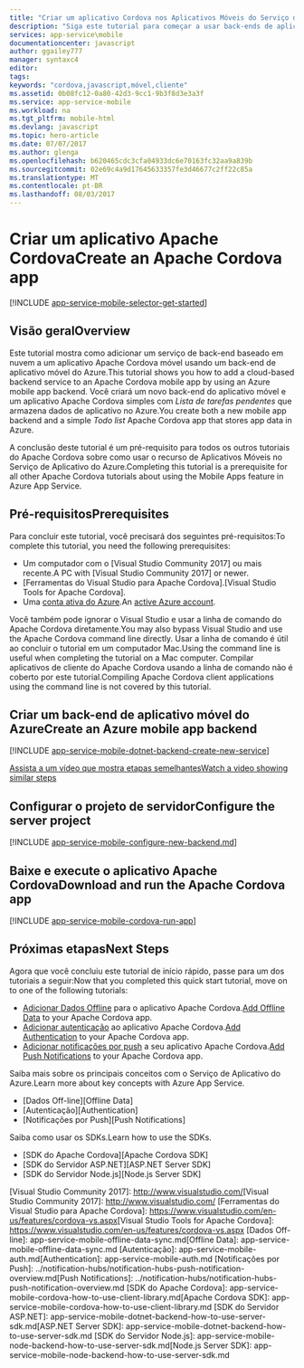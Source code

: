 ```yaml
---
title: "Criar um aplicativo Cordova nos Aplicativos Móveis do Serviço de Aplicativo do Azure | Microsoft Docs"
description: "Siga este tutorial para começar a usar back-ends de aplicativos móveis do Azure para desenvolvimento do Apache Cordova"
services: app-service\mobile
documentationcenter: javascript
author: ggailey777
manager: syntaxc4
editor: 
tags: 
keywords: "cordova,javascript,móvel,cliente"
ms.assetid: 0b08fc12-0a80-42d3-9cc1-9b3f8d3e3a3f
ms.service: app-service-mobile
ms.workload: na
ms.tgt_pltfrm: mobile-html
ms.devlang: javascript
ms.topic: hero-article
ms.date: 07/07/2017
ms.author: glenga
ms.openlocfilehash: b620465cdc3cfa04933dc6e70163fc32aa9a839b
ms.sourcegitcommit: 02e69c4a9d17645633357fe3d46677c2ff22c85a
ms.translationtype: MT
ms.contentlocale: pt-BR
ms.lasthandoff: 08/03/2017
---
```

# <a name="create-an-apache-cordova-app"></a><span data-ttu-id="d4576-104">Criar um aplicativo Apache Cordova</span><span class="sxs-lookup"><span data-stu-id="d4576-104">Create an Apache Cordova app</span></span>
[!INCLUDE [app-service-mobile-selector-get-started](../../includes/app-service-mobile-selector-get-started.md)]

## <a name="overview"></a><span data-ttu-id="d4576-105">Visão geral</span><span class="sxs-lookup"><span data-stu-id="d4576-105">Overview</span></span>
<span data-ttu-id="d4576-106">Este tutorial mostra como adicionar um serviço de back-end baseado em nuvem a um aplicativo Apache Cordova móvel usando um back-end de aplicativo móvel do Azure.</span><span class="sxs-lookup"><span data-stu-id="d4576-106">This tutorial shows you how to add a cloud-based backend service to an Apache Cordova mobile app by using an Azure mobile app backend.</span></span>  <span data-ttu-id="d4576-107">Você criará um novo back-end do aplicativo móvel e um aplicativo Apache Cordova simples com *Lista de tarefas pendentes* que armazena dados de aplicativo no Azure.</span><span class="sxs-lookup"><span data-stu-id="d4576-107">You create both a new mobile app backend and a simple *Todo list* Apache Cordova app that stores app data in Azure.</span></span>

<span data-ttu-id="d4576-108">A conclusão deste tutorial é um pré-requisito para todos os outros tutoriais do Apache Cordova sobre como usar o recurso de Aplicativos Móveis no Serviço de Aplicativo do Azure.</span><span class="sxs-lookup"><span data-stu-id="d4576-108">Completing this tutorial is a prerequisite for all other Apache Cordova tutorials about using the Mobile Apps feature in Azure App Service.</span></span>

## <a name="prerequisites"></a><span data-ttu-id="d4576-109">Pré-requisitos</span><span class="sxs-lookup"><span data-stu-id="d4576-109">Prerequisites</span></span>
<span data-ttu-id="d4576-110">Para concluir este tutorial, você precisará dos seguintes pré-requisitos:</span><span class="sxs-lookup"><span data-stu-id="d4576-110">To complete this tutorial, you need the following prerequisites:</span></span>

* <span data-ttu-id="d4576-111">Um computador com o [Visual Studio Community 2017] ou mais recente.</span><span class="sxs-lookup"><span data-stu-id="d4576-111">A PC with [Visual Studio Community 2017] or newer.</span></span>
* <span data-ttu-id="d4576-112">[Ferramentas do Visual Studio para Apache Cordova].</span><span class="sxs-lookup"><span data-stu-id="d4576-112">[Visual Studio Tools for Apache Cordova].</span></span>
* <span data-ttu-id="d4576-113">Uma [conta ativa do Azure](https://azure.microsoft.com/pricing/free-trial/).</span><span class="sxs-lookup"><span data-stu-id="d4576-113">An [active Azure account](https://azure.microsoft.com/pricing/free-trial/).</span></span>

<span data-ttu-id="d4576-114">Você também pode ignorar o Visual Studio e usar a linha de comando do Apache Cordova diretamente.</span><span class="sxs-lookup"><span data-stu-id="d4576-114">You may also bypass Visual Studio and use the Apache Cordova command line directly.</span></span>  <span data-ttu-id="d4576-115">Usar a linha de comando é útil ao concluir o tutorial em um computador Mac.</span><span class="sxs-lookup"><span data-stu-id="d4576-115">Using the command line is useful when completing the tutorial on a Mac computer.</span></span>  <span data-ttu-id="d4576-116">Compilar aplicativos de cliente do Apache Cordova usando a linha de comando não é coberto por este tutorial.</span><span class="sxs-lookup"><span data-stu-id="d4576-116">Compiling Apache Cordova client applications using the command line is not covered by this tutorial.</span></span>

## <a name="create-an-azure-mobile-app-backend"></a><span data-ttu-id="d4576-117">Criar um back-end de aplicativo móvel do Azure</span><span class="sxs-lookup"><span data-stu-id="d4576-117">Create an Azure mobile app backend</span></span>
[!INCLUDE [app-service-mobile-dotnet-backend-create-new-service](../../includes/app-service-mobile-dotnet-backend-create-new-service.md)]

[<span data-ttu-id="d4576-118">Assista a um vídeo que mostra etapas semelhantes</span><span class="sxs-lookup"><span data-stu-id="d4576-118">Watch a video showing similar steps</span></span>](https://channel9.msdn.com/series/Azure-connected-services-with-Cordova/Azure-connected-services-task-1-Create-an-Azure-Mobile-App)

## <a name="configure-the-server-project"></a><span data-ttu-id="d4576-119">Configurar o projeto de servidor</span><span class="sxs-lookup"><span data-stu-id="d4576-119">Configure the server project</span></span>
[!INCLUDE [app-service-mobile-configure-new-backend.md](../../includes/app-service-mobile-configure-new-backend.md)]

## <a name="download-and-run-the-apache-cordova-app"></a><span data-ttu-id="d4576-120">Baixe e execute o aplicativo Apache Cordova</span><span class="sxs-lookup"><span data-stu-id="d4576-120">Download and run the Apache Cordova app</span></span>
[!INCLUDE [app-service-mobile-cordova-run-app](../../includes/app-service-mobile-cordova-run-app.md)]

## <a name="next-steps"></a><span data-ttu-id="d4576-121">Próximas etapas</span><span class="sxs-lookup"><span data-stu-id="d4576-121">Next Steps</span></span>
<span data-ttu-id="d4576-122">Agora que você concluiu este tutorial de início rápido, passe para um dos tutoriais a seguir:</span><span class="sxs-lookup"><span data-stu-id="d4576-122">Now that you completed this quick start tutorial, move on to one of the following tutorials:</span></span>

* <span data-ttu-id="d4576-123">[Adicionar Dados Offline](app-service-mobile-cordova-get-started-offline-data.md) para o aplicativo Apache Cordova.</span><span class="sxs-lookup"><span data-stu-id="d4576-123">[Add Offline Data](app-service-mobile-cordova-get-started-offline-data.md) to your Apache Cordova app.</span></span>
* <span data-ttu-id="d4576-124">[Adicionar autenticação](app-service-mobile-cordova-get-started-users.md) ao aplicativo Apache Cordova.</span><span class="sxs-lookup"><span data-stu-id="d4576-124">[Add Authentication](app-service-mobile-cordova-get-started-users.md) to your Apache Cordova app.</span></span>
* <span data-ttu-id="d4576-125">[Adicionar notificações por push](app-service-mobile-cordova-get-started-push.md) a seu aplicativo Apache Cordova.</span><span class="sxs-lookup"><span data-stu-id="d4576-125">[Add Push Notifications](app-service-mobile-cordova-get-started-push.md) to your Apache Cordova app.</span></span>

<span data-ttu-id="d4576-126">Saiba mais sobre os principais conceitos com o Serviço de Aplicativo do Azure.</span><span class="sxs-lookup"><span data-stu-id="d4576-126">Learn more about key concepts with Azure App Service.</span></span>

* <span data-ttu-id="d4576-127">[Dados Off-line]</span><span class="sxs-lookup"><span data-stu-id="d4576-127">[Offline Data]</span></span>
* <span data-ttu-id="d4576-128">[Autenticação]</span><span class="sxs-lookup"><span data-stu-id="d4576-128">[Authentication]</span></span>
* <span data-ttu-id="d4576-129">[Notificações por Push]</span><span class="sxs-lookup"><span data-stu-id="d4576-129">[Push Notifications]</span></span>

<span data-ttu-id="d4576-130">Saiba como usar os SDKs.</span><span class="sxs-lookup"><span data-stu-id="d4576-130">Learn how to use the SDKs.</span></span>

* <span data-ttu-id="d4576-131">[SDK do Apache Cordova]</span><span class="sxs-lookup"><span data-stu-id="d4576-131">[Apache Cordova SDK]</span></span>
* <span data-ttu-id="d4576-132">[SDK do Servidor ASP.NET]</span><span class="sxs-lookup"><span data-stu-id="d4576-132">[ASP.NET Server SDK]</span></span>
* <span data-ttu-id="d4576-133">[SDK do Servidor Node.js]</span><span class="sxs-lookup"><span data-stu-id="d4576-133">[Node.js Server SDK]</span></span>

<!-- Images. -->

<!-- URLs -->
[Azure portal]: https://portal.azure.com/
<span data-ttu-id="d4576-134">[Visual Studio Community 2017]: http://www.visualstudio.com/</span><span class="sxs-lookup"><span data-stu-id="d4576-134">[Visual Studio Community 2017]: http://www.visualstudio.com/</span></span>
<span data-ttu-id="d4576-135">[Ferramentas do Visual Studio para Apache Cordova]: https://www.visualstudio.com/en-us/features/cordova-vs.aspx</span><span class="sxs-lookup"><span data-stu-id="d4576-135">[Visual Studio Tools for Apache Cordova]: https://www.visualstudio.com/en-us/features/cordova-vs.aspx</span></span>
<span data-ttu-id="d4576-136">[Dados Off-line]: app-service-mobile-offline-data-sync.md</span><span class="sxs-lookup"><span data-stu-id="d4576-136">[Offline Data]: app-service-mobile-offline-data-sync.md</span></span>
<span data-ttu-id="d4576-137">[Autenticação]: app-service-mobile-auth.md</span><span class="sxs-lookup"><span data-stu-id="d4576-137">[Authentication]: app-service-mobile-auth.md</span></span>
<span data-ttu-id="d4576-138">[Notificações por Push]: ../notification-hubs/notification-hubs-push-notification-overview.md</span><span class="sxs-lookup"><span data-stu-id="d4576-138">[Push Notifications]: ../notification-hubs/notification-hubs-push-notification-overview.md</span></span>
<span data-ttu-id="d4576-139">[SDK do Apache Cordova]: app-service-mobile-cordova-how-to-use-client-library.md</span><span class="sxs-lookup"><span data-stu-id="d4576-139">[Apache Cordova SDK]: app-service-mobile-cordova-how-to-use-client-library.md</span></span>
<span data-ttu-id="d4576-140">[SDK do Servidor ASP.NET]: app-service-mobile-dotnet-backend-how-to-use-server-sdk.md</span><span class="sxs-lookup"><span data-stu-id="d4576-140">[ASP.NET Server SDK]: app-service-mobile-dotnet-backend-how-to-use-server-sdk.md</span></span>
<span data-ttu-id="d4576-141">[SDK do Servidor Node.js]: app-service-mobile-node-backend-how-to-use-server-sdk.md</span><span class="sxs-lookup"><span data-stu-id="d4576-141">[Node.js Server SDK]: app-service-mobile-node-backend-how-to-use-server-sdk.md</span></span>
